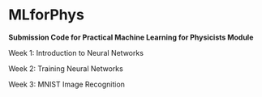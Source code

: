 # MLforPhys

<b>Submission Code for Practical Machine Learning for Physicists Module</b>

Week 1: Introduction to Neural Networks

Week 2: Training Neural Networks

Week 3: MNIST Image Recognition
